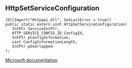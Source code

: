 ## HttpSetServiceConfiguration

```
[DllImport("Httpapi.dll", SetLastError = true)]
public static extern uint HttpSetServiceConfiguration(
   IntPtr ServiceIntPtr,
   HTTP_SERVICE_CONFIG_ID ConfigId,
   IntPtr pConfigInformation,
   uint ConfigInformationLength,
   IntPtr pOverlapped
);
```

[Microsoft documentation](https://docs.microsoft.com/en-us/windows/win32/api/http/nf-http-httpsetserviceconfiguration)
